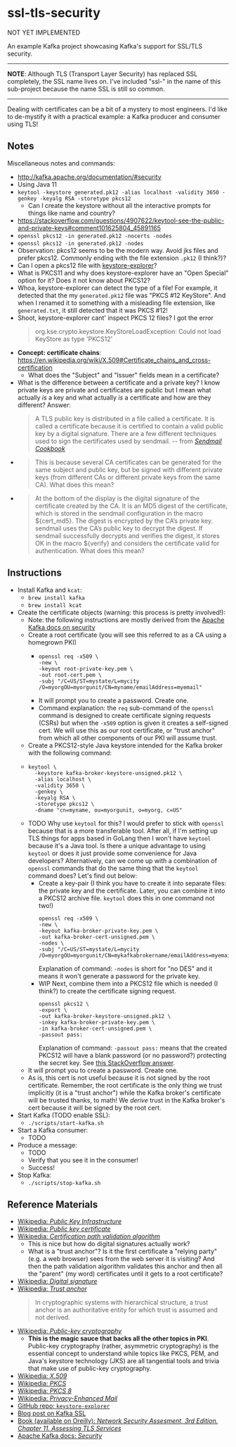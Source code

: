 # ssl-tls-security

NOT YET IMPLEMENTED

An example Kafka project showcasing Kafka's support for SSL/TLS security.

---
**NOTE**: Although TLS (Transport Layer Security) has replaced SSL completely, the SSL name lives on. I've included "ssl-"
in the name of this sub-project because the name SSL is still so common.

---

Dealing with certificates can be a bit of a mystery to most engineers. I'd like to de-mystify it with a practical example:
a Kafka producer and consumer using TLS!

## Notes

Miscellaneous notes and commands:

* http://kafka.apache.org/documentation/#security
* Using Java 11
* `keytool -keystore generated.pk12 -alias localhost -validity 3650 -genkey -keyalg RSA -storetype pkcs12`
  * Can I create the keystore without all the interactive prompts for things like name and country?
* https://stackoverflow.com/questions/4907622/keytool-see-the-public-and-private-keys#comment101625804_45891165
* `openssl pkcs12 -in generated.pk12 -nocerts -nodes`
* `openssl pkcs12 -in generated.pk12 -nodes`
* Observation: pkcs12 seems to be the modern way. Avoid jks files and prefer pkcs12. Commonly ending with the file extension
  `.pk12` (I think?)?  
* Can I open a pkcs12 file with [keystore-explorer](https://github.com/kaikramer/keystore-explorer)?
* What is PKCS11 and why does keystore-explorer have an "Open Special" option for it? Does it not know about PKCS12?
* Whoa, keystore-explorer can detect the type of a file! For example, it detected that the my `generated.pk12` file was
  "PKCS #12 KeyStore". And when I renamed it to something with a misleading file extension, like `generated.txt`, it
  still detected that it was PKCS #12!
* Shoot, keystore-explorer cant' inspect PKCS 12 files? I got the error
  > org.kse.crypto.keystore.KeyStoreLoadException: Could not load KeyStore as type 'PKCS12'
* **Concept: certificate chains**: <https://en.wikipedia.org/wiki/X.509#Certificate_chains_and_cross-certification> 
  * What does the "Subject" and "Issuer" fields mean in a certificate?
* What is the difference between a certificate and a private key? I know private keys are private and certificates are
  public but I mean what actually *is* a key and what actually *is* a certificate and how are they different?
  Answer:
  > A TLS public key is distributed in a file called a certificate. It is called a certificate because it is certified to
  > contain a valid public key by a digital signature. There are a few different techniques used to sign the certificates used by sendmail.
  -- from [*Sendmail Cookbook*](https://learning.oreilly.com/library/view/sendmail-cookbook/0596004710/ch08.html)
* > This is because several CA certificates can be generated for the same subject and public key, but be signed with different
  > private keys (from different CAs or different private keys from the same CA).
  What does this mean?
* > At the bottom of the display is the digital signature of the certificate created by the CA. It is an MD5 digest of the
  > certificate, which is stored in the sendmail configuration in the macro ${cert_md5}. The digest is encrypted by the CA’s
  > private key. sendmail uses the CA’s public key to decrypt the digest. If sendmail successfully decrypts and verifies
  > the digest, it stores OK in the macro ${verify} and considers the certificate valid for authentication.
  What does this mean?

## Instructions

* Install Kafka and `kcat`:
    * `brew install kafka`
    * `brew install kcat`
* Create the certificate objects (warning: this process is pretty involved!):
    * Note: the following instructions are mostly derived from the [Apache Kafka docs on security](http://kafka.apache.org/documentation/#security)
    * Create a root certificate (you will see this referred to as a CA using a homegrown PKI)
      * ```
        openssl req -x509 \
        -new \
        -keyout root-private-key.pem \
        -out root-cert.pem \
        -subj "/C=US/ST=mystate/L=mycity /O=myorgOU=myorgunit/CN=myname/emailAddress=myemail"
        ```
      * It will prompt you to create a password. Create one.        
      * Command explanation: the `req` sub-command of the `openssl` command is designed to create certificate signing
        requests (CSRs) but when the `-x509` option is given it creates a self-signed cert. We will use this as our root
        certificate, or "trust anchor" from which all other components of our PKI will assume trust.  
    * Create a PKCS12-style Java keystore intended for the Kafka broker with the following command:
    * ```
      keytool \
        -keystore kafka-broker-keystore-unsigned.pk12 \
        -alias localhost \
        -validity 3650 \
        -genkey \
        -keyalg RSA \
        -storetype pkcs12 \
        -dname "cn=myname, ou=myorgunit, o=myorg, c=US"
      ```
    * TODO Why use `keytool` for this? I would prefer to stick with `openssl` because that is a more transferable tool. After
      all, if I'm setting up TLS things for apps based in GoLang then I won't have `keytool` because it's a Java tool. Is
      there a unique advantage to using `keytool` or does it just provide some convenience for Java developers?
      Alternatively, can we come up with a combination of `openssl` commands that do the same thing that the `keytool`
      command does? Let's find out below:
      * Create a key-pair (I think you have to create it into separate files: the private key and the certificate. Later,
        you can combine it into a PKCS12 archive file. `keytool` does this in one command not two!)
        ```
        openssl req -x509 \
        -new \
        -keyout kafka-broker-private-key.pem \
        -out kafka-broker-cert-unsigned.pem \
        -nodes \
        -subj "/C=US/ST=mystate/L=mycity /O=myorgOU=myorgunit/CN=mykafkabrokername/emailAddress=myemail"                
        ```
        Explanation of command: `-nodes` is short for "no DES" and it means it won't generate a password for the private
        key.
      * WIP Next, combine them into a PKCS12 file which is needed (I think?) to create the certificate signing request.
        ```
        openssl pkcs12 \
        -export \
        -out kafka-broker-keystore-unsigned.pk12 \
        -inkey kafka-broker-private-key.pem \
        -in kafka-broker-cert-unsigned.pem \
        -passout pass:
        ```
        Explanation of command: `-passout pass:` means that the created PKCS12 will have a blank password (or no password?)
        protecting the secret key. See [this StackOverflow answer](https://stackoverflow.com/a/56552040).
    * It will prompt you to create a password. Create one.
    * As is, this cert is not useful because it is not signed by the root certificate. Remember, the root certificate is
      the only thing we trust implicitly (it is a "trust anchor") while the Kafka broker's certificate will be trusted
      thanks, to math! We *derive* trust in the Kafka broker's cert because it will be signed by the root cert. 
* Start Kafka (TODO enable SSL):
    * `./scripts/start-kafka.sh`
* Start a Kafka consumer:
    * TODO
* Produce a message:
    * TODO
    * Verify that you see it in the consumer!
    * Success!
* Stop Kafka:
    * `./scripts/stop-kafka.sh`

## Reference Materials

* [Wikipedia: *Public Key Infrastructure*](https://en.wikipedia.org/wiki/Public_key_infrastructure)
* [Wikipedia: *Public key certificate*](https://en.wikipedia.org/wiki/Public_key_certificate)
* [Wikipedia: *Certification path validation algorithm*](https://en.wikipedia.org/wiki/Certification_path_validation_algorithm)
  * This is nice but how do digital signatures actually work?
  * What is a "trust anchor"? Is it the first certificate a "relying party" (e.g. a web browser) sees from the web server
    it is visiting? And then the path validation algorithm validates this anchor and then all the "parent" (my word) certificates
    until it gets to a root certificate?
* [Wikipedia: *Digital signature*](https://en.wikipedia.org/wiki/Digital_signature)
* [Wikipedia: *Trust anchor*](https://en.wikipedia.org/wiki/Trust_anchor)
  > In cryptographic systems with hierarchical structure, a trust anchor is an authoritative entity for which trust is assumed and not derived.
* [Wikipedia: *Public-key cryptography*](https://en.wikipedia.org/wiki/Public-key_cryptography)
  * **This is the magic sauce that backs all the other topics in PKI**. Public-key cryptography (rather, asymmetric cryptography)
    is the essential concept to understand while topics like PKCS, PEM, and Java's keystore technology (JKS) are all tangential
    tools and trivia that make use of public-key cryptography. 
* [Wikipedia: *X.509*](https://en.wikipedia.org/wiki/X.509)
* [Wikipedia: *PKCS*](https://en.wikipedia.org/wiki/PKCS)
* [Wikipedia: *PKCS 8*](https://en.wikipedia.org/wiki/PKCS_8)
* [Wikipedia: *Privacy-Enhanced Mail*](https://en.wikipedia.org/wiki/Privacy-Enhanced_Mail)
* [GitHub repo: `keystore-explorer`](https://github.com/kaikramer/keystore-explorer)
* [Blog post on Kafka SSL](https://medium.com/analytics-vidhya/kafka-ssl-encryption-authentication-part-two-practical-example-for-implementing-ssl-in-kafka-d514f30fe782)
* [Book (available on Oreilly): *Network Security Assesment, 3rd Edition. Chapter 11. Assessing TLS Services*](https://learning.oreilly.com/library/view/network-security-assessment/9781491911044/ch11.html#assessing_tls_services)
* [Apache Kafka docs: *Security*](http://kafka.apache.org/documentation/#security)
